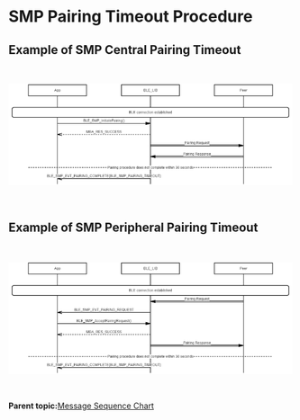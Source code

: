 # SMP Pairing Timeout Procedure

## Example of SMP Central Pairing Timeout

<br />

![](GUID-7AFA6E0A-A8C5-411B-AD13-26DB7594662F-low.png)

<br />

## Example of SMP Peripheral Pairing Timeout

<br />

![](GUID-6C2FF1A7-E147-497D-93FF-BD6E319086CF-low.png)

<br />

**Parent topic:**[Message Sequence Chart](GUID-DDACB06B-D561-41CB-86EB-E457D3B3E020.md)

